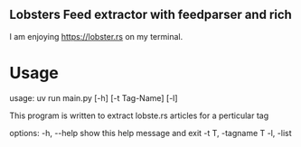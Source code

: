## Lobsters Feed extractor with feedparser and rich

I am enjoying https://lobster.rs on my terminal.


# Usage
usage: uv run main.py [-h] [-t Tag-Name] [-l]

This program is written to extract lobste.rs articles for a perticular tag

options:
  -h, --help        show this help message and exit
  -t T, -tagname T
  -l, -list
